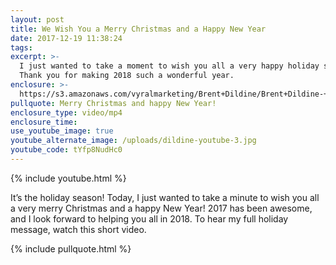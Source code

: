 ```yaml
---
layout: post
title: We Wish You a Merry Christmas and a Happy New Year
date: 2017-12-19 11:38:24
tags:
excerpt: >-
  I just wanted to take a moment to wish you all a very happy holiday season.
  Thank you for making 2018 such a wonderful year.
enclosure: >-
  https://s3.amazonaws.com/vyralmarketing/Brent+Dildine/Brent+Dildine-+We+Wish+You+a+Merry+Christmas+and+a+Happy+New+Year.mp4
pullquote: Merry Christmas and happy New Year!
enclosure_type: video/mp4
enclosure_time:
use_youtube_image: true
youtube_alternate_image: /uploads/dildine-youtube-3.jpg
youtube_code: tYfp8NudHc0
---
```



{% include youtube.html %}

It’s the holiday season! Today, I just wanted to take a minute to wish you all a very merry Christmas and a happy New Year! 2017 has been awesome, and I look forward to helping you all in 2018. To hear my full holiday message, watch this short video.

{% include pullquote.html %}